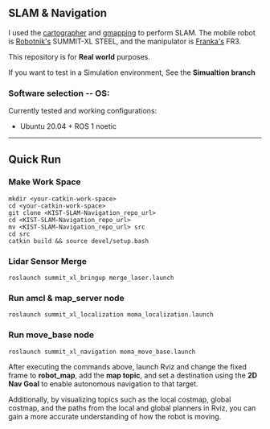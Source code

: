 ## SLAM & Navigation

I used the [cartographer](https://github.com/cartographer-project/cartographer_ros) and [gmapping](https://github.com/ros-perception/slam_gmapping) to perform SLAM. The mobile robot is [Robotnik's](https://robotnik.eu/) SUMMIT-XL STEEL, and the manipulator is [Franka's](https://franka.de/) FR3.

This repository is for **Real world** purposes.

If you want to test in a Simulation environment, See the **Simualtion branch**


### Software selection -- OS:
Currently tested and working configurations:

- Ubuntu 20.04 + ROS 1 noetic


---
## Quick Run 

### Make Work Space
```
mkdir <your-catkin-work-space>
cd <your-catkin-work-space>
git clone <KIST-SLAM-Navigation_repo_url>
cd <KIST-SLAM-Navigation_repo_url>
mv <KIST-SLAM-Navigation_repo_url> src
cd src
catkin build && source devel/setup.bash
```
### Lidar Sensor Merge
```
roslaunch summit_xl_bringup merge_laser.launch
```
### Run amcl & map_server node 
```
roslaunch summit_xl_localization moma_localization.launch
```
### Run move_base node
```
roslaunch summit_xl_navigation moma_move_base.launch
```
After executing the commands above, launch Rviz and change the fixed frame to **robot_map**, add the **map topic**, and set a destination using the **2D Nav Goal** to enable autonomous navigation to that target. 

Additionally, by visualizing topics such as the local costmap, global costmap, and the paths from the local and global planners in Rviz, you can gain a more accurate understanding of how the robot is moving.
